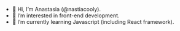 - 👋 Hi, I’m Anastasia (@nastiacooly).
- 👀 I’m interested in front-end development.
- 🌱 I’m currently learning Javascript (including React framework).
